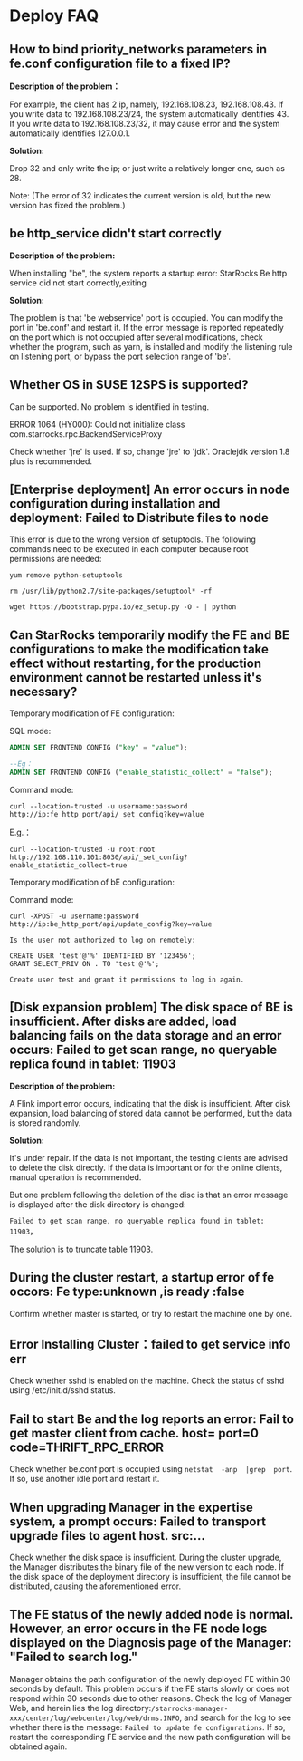 # Deploy FAQ

## **How to bind priority_networks parameters in fe.conf configuration file to a fixed IP?**

**Description of the problem：**

For  example, the client has 2 ip, namely, 192.168.108.23, 192.168.108.43. If you write data to 192.168.108.23/24, the system automatically identifies 43. If you write data to 192.168.108.23/32, it may cause error and the system automatically identifies 127.0.0.1.

**Solution:**

Drop 32 and only write the ip; or just write a relatively longer one, such as 28.

Note: (The error of 32 indicates the current version is old, but the new version has fixed the problem.)

## **be http_service didn't start correctly**

**Description of the problem:**

When installing "be", the system reports a startup error: StarRocks Be http service did not start correctly,exiting

**Solution:**

The problem is that 'be webservice' port is occupied. You can modify the port in 'be.conf' and restart it. If  the error message is reported repeatedly on the port which is not occupied after several modifications, check whether the program, such as yarn, is installed and modify the listening rule on listening port, or bypass the port selection range of 'be'.

## **Whether OS in SUSE 12SPS is supported?**

Can be supported. No problem is identified in testing.

ERROR 1064 (HY000): Could not initialize class com.starrocks.rpc.BackendServiceProxy

Check whether 'jre' is used. If so, change 'jre' to 'jdk'. Oraclejdk version 1.8 plus is recommended.

## **[Enterprise deployment] An error occurs in node configuration during installation and deployment: Failed to Distribute files to node**

This error is due to the wrong version of setuptools. The following commands need to be executed in each computer because root permissions are needed:

```palin text
yum remove python-setuptools

rm /usr/lib/python2.7/site-packages/setuptool* -rf

wget https://bootstrap.pypa.io/ez_setup.py -O - | python
```

## **Can StarRocks temporarily modify the FE and BE configurations to make the modification take effect without restarting, for the production environment cannot be restarted unless it's necessary?**

Temporary modification of FE configuration:

SQL mode:

```sql
ADMIN SET FRONTEND CONFIG ("key" = "value");
```

```sql
--Eg：
ADMIN SET FRONTEND CONFIG ("enable_statistic_collect" = "false");
```

Command mode:

```plain text
curl --location-trusted -u username:password http://ip:fe_http_port/api/_set_config?key=value
```

E.g.：

```plain text
curl --location-trusted -u root:root  http://192.168.110.101:8030/api/_set_config?enable_statistic_collect=true
```

Temporary modification of bE configuration:

Command mode:

```plain text
curl -XPOST -u username:password http://ip:be_http_port/api/update_config?key=value

Is the user not authorized to log on remotely:

CREATE USER 'test'@'%' IDENTIFIED BY '123456';
GRANT SELECT_PRIV ON . TO 'test'@'%';

Create user test and grant it permissions to log in again.
```

## **[Disk expansion problem] The disk space of BE is insufficient. After disks are added, load balancing fails on the data storage and an error occurs: Failed to get scan range, no queryable replica found in tablet: 11903**

**Description of the problem:**

A Flink import error occurs, indicating that the disk is insufficient. After disk expansion, load balancing of stored data cannot be performed, but the data is stored randomly.

**Solution:**

It's under repair. If the data is not important, the testing clients are advised to delete the disk directly. If the data is important or for the online clients, manual operation is recommended.

But one problem following the deletion of the disc is that an error message is displayed after the disk directory is changed:

`Failed to get scan range, no queryable replica found in tablet: 11903`，

The solution is to truncate table 11903.

## **During the cluster restart, a startup error of fe occors: Fe type:unknown ,is ready :false**

Confirm whether master is started, or try to restart the machine one by one.

## Error Installing Cluster：failed to get service info err

Check whether sshd is enabled on the machine. Check the status of sshd using /etc/init.d/sshd status.

## **Fail to start Be and the log reports an error: Fail to get master client from cache. host= port=0 code=THRIFT_RPC_ERROR**

Check whether be.conf port is occupied using `netstat  -anp  |grep  port`. If so, use another idle port and restart it.

## **When upgrading Manager in the expertise system, a prompt occurs: Failed to transport upgrade files to agent host. src:**…

Check whether the disk space is insufficient. During the cluster upgrade, the Manager distributes the binary file of the new version to each node. If the disk space of the deployment directory is insufficient, the file cannot be distributed, causing the aforementioned error.

## **The FE status of the newly added node is normal. However, an error occurs in the FE node logs displayed on the Diagnosis page of the Manager: "Failed to search log.**"

Manager obtains the path configuration of the newly deployed FE within 30 seconds by default. This problem occurs if the FE starts slowly or does not respond within 30 seconds due to other reasons. Check the log of Manager Web, and herein lies the log directory:`/starrocks-manager-xxx/center/log/webcenter/log/web/drms.INFO`, and search for the log to see whether there is the message: `Failed to update fe configurations`. If so, restart the corresponding FE service and the new path configuration will be obtained again.
